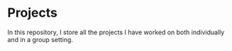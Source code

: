 # Projects
In this repository, I store all the projects I have worked on both individually and in a group setting.
